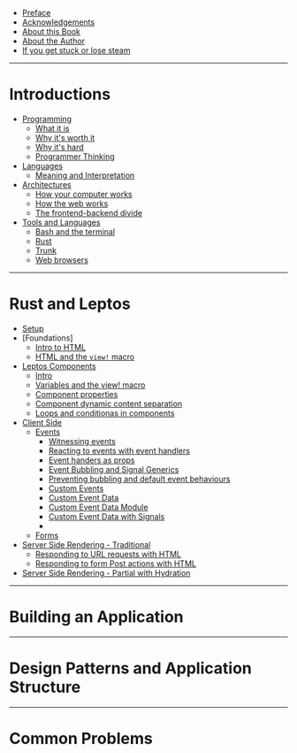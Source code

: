 - [Preface]()
- [Acknowledgements]()
- [About this Book]()
- [About the Author]()
- [If you get stuck or lose steam]()

------------

# Introductions
- [Programming]()
  - [What it is]()
  - [Why it's worth it]()
  - [Why it's hard]()
  - [Programmer Thinking]()
- [Languages]()
  - [Meaning and Interpretation]()
- [Architectures]()
  - [How your computer works]()
  - [How the web works]()
  - [The frontend-backend divide]()
- [Tools and Languages]()
  - [Bash and the terminal]()
  - [Rust]()
  - [Trunk]()
  - [Web browsers]()

------------

# Rust and Leptos
- [Setup](./setup_intro.md)
- [Foundations]
	- [Intro to HTML](./html_intro.md)
	- [HTML and the `view!` macro](./view_macro_html.md)
- [Leptos Components]()
	- [Intro](./leptos_component_intro.md)
	- [Variables and the view! macro](./view_macro_variables.md)
	- [Component properties](./leptos_component_properties.md)
	- [Component dynamic content separation](./leptos_component_dynamic_content_separation.md)
	- [Loops and conditionas in components]()
- [Client Side]()
	- [Events]()
		- [Witnessing events](leptos_component_logging_events.md)
		- [Reacting to events with event handlers](leptos_component_update_from_event.md)
		- [Event handers as props](./event_handlers_as_props.md)
		- [Event Bubbling and Signal Generics](event_bubbling_and_signal_generics.md)
		- [Preventing bubbling and default event behaviours ]()
		- [Custom Events](./custom_events.md)
		- [Custom Event Data](./custom_event_data.md)
		- [Custom Event Data Module](./custom-event-data-module.md)
		- [Custom Event Data with Signals](./custom_event_data_with_signals.md)
		- 
	- [Forms](./forms.md)
- [Server Side Rendering - Traditional]()
	- [Responding to URL requests with HTML](./server_url_request_response.md)
	- [Responding to form Post actions with HTML]()
- [Server Side Rendering - Partial with Hydration]()

------------

# Building an Application

------------

# Design Patterns and Application Structure

------------

# Common Problems

